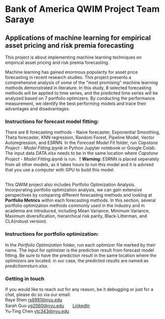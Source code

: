 # Bank of America QWIM Project Team Saraye
## Applications of machine learning for empirical asset pricing and risk premia forecasting

This project is about implementing machine learning techniques on empirical asset pricing and risk premia forecasting. 

Machine learning has gained enormous popularity for asset price forecasting in recent research studies. This project presents a comprehensive analysis of some of the "most promising" machine learning methods demonstrated in literature. In this study, 8 selected forecasting methods will be applied to time series, and the predicted time series will be analyzed based on 7 portfolio optimizers. By conducting the performance measurement, we identify the best performing models and trace their advantages and disadvantages.

### Instructions for forecast model fitting:
There are 8 forecasting methods - Naive forecaster, Exponential Smoothing, Theta forecaster, KNN regression, Random Forest, Pipeline Model, Vector Autoregression, and ESRNN. In the *Forecast Model Fit* folder, run *Capstone Project - Model Fitting.ipynb* in Python Jupyter notebook or Google Colab. The input data *DATA.xlsx* needs to be in the same location where *Capstone Project - Model Fitting.ipynb* is run. **！Warning:** ESRNN is placed seperately from all other models, as it takes hours to run this model and it is advised that you use a computer with GPU to build this model.

\
This QWIM project also includes Portfolio Optimization Analysis. Incorporating portfolio optimization analysis, we can gain extensive perspectives by comparing different forecasting methods and looking at **Portfolio Metrics** within each forecasting methods. In this section, several portfolio optimization methods commonly used in the industry and in academia are introduced, including Mean Variance, Minimum Variance, Maximum diversification, hierarchical risk parity, Black-Litterman, and CLA(robust version). 

### Instructions for portfolio optimization:
In the *Portfolio Optimization* folder, run each optimizer file marked by their name. The input for optimizer is the prediction result from forecast model fitting. Be sure to have the prediction result in the same location where the optimizers are located. in our case, the predicted results are named as *predictionreturn.xlsx*.

### Getting in touch
If you would like to reach out for any reason, be it debugging or just for a chat, please do so via our email: \
Raye Shen <rs6981@nyu.edu>\
Sarah Guo <yg2060@nyu.edu>　　[LinkedIn](https://www.linkedin.com/in/sarah-guo/)  \
Yu-Ting Chen <ytc343@nyu.edu>
